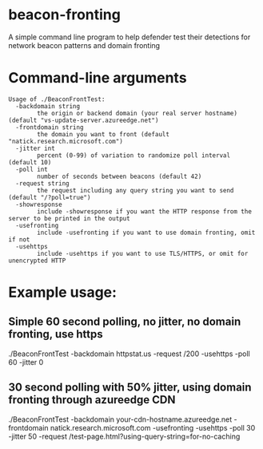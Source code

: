 # beacon-fronting
A simple command line program to help defender test their detections for network beacon patterns and domain fronting

# Command-line arguments
```
Usage of ./BeaconFrontTest:
  -backdomain string
        the origin or backend domain (your real server hostname) (default "vs-update-server.azureedge.net")
  -frontdomain string
        the domain you want to front (default "natick.research.microsoft.com")
  -jitter int
        percent (0-99) of variation to randomize poll interval (default 10)
  -poll int
        number of seconds between beacons (default 42)
  -request string
        the request including any query string you want to send (default "/?poll=true")
  -showresponse
        include -showresponse if you want the HTTP response from the server to be printed in the output
  -usefronting
        include -usefronting if you want to use domain fronting, omit if not
  -usehttps
        include -usehttps if you want to use TLS/HTTPS, or omit for unencrypted HTTP
```
# Example usage:
## Simple 60 second polling, no jitter, no domain fronting, use https
./BeaconFrontTest -backdomain httpstat.us -request /200 -usehttps -poll 60 -jitter 0

## 30 second polling with 50% jitter, using domain fronting through azureedge CDN
./BeaconFrontTest -backdomain your-cdn-hostname.azureedge.net -frontdomain natick.research.microsoft.com -usefronting -usehttps -poll 30 -jitter 50 -request /test-page.html?using-query-string=for-no-caching


